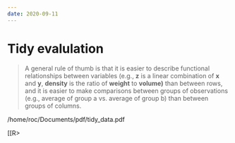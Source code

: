 ```yaml
---
date: 2020-09-11
---
```


# Tidy evalulation

> A general rule of thumb is that it is easier to describe functional relationships between variables (e.g., **z** is a linear combination of **x** and **y**, **density** is the ratio of **weight** to **volume)** than between rows, and it is easier to make comparisons between groups of observations (e.g., average of group a vs. average of group b) than between groups of columns.

/home/roc/Documents/pdf/tidy_data.pdf

[[R>
